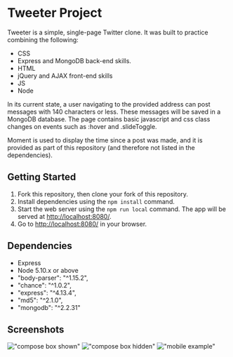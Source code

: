 # Tweeter Project

Tweeter is a simple, single-page Twitter clone. It was built to practice
combining the following:
- CSS
- Express and MongoDB back-end skills.
- HTML
- jQuery and AJAX front-end skills
- JS
- Node

In its current state, a user navigating to the provided address can post
messages with 140 characters or less. These messages will be saved in a
MongoDB database. The page contains basic javascript and css class changes on
events such as :hover and .slideToggle.

Moment is used to display the time since a post was made, and it is provided
as part of this repository (and therefore not listed in the dependencies).

## Getting Started

1. Fork this repository, then clone your fork of this repository.
2. Install dependencies using the `npm install` command.
3. Start the web server using the `npm run local` command. The app will be served at <http://localhost:8080/>.
4. Go to <http://localhost:8080/> in your browser.

## Dependencies

- Express
- Node 5.10.x or above
- "body-parser": "^1.15.2",
- "chance": "^1.0.2",
- "express": "^4.13.4",
- "md5": "^2.1.0",
- "mongodb": "^2.2.31"

## Screenshots

!["compose box shown"](URL)
!["compose box hidden"](URL)
!["mobile example"](URL)
